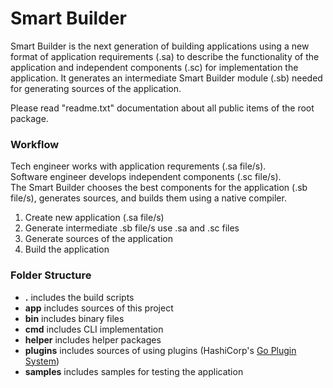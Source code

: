 # Smart Builder
Smart Builder is the next generation of building applications using a new format of application requirements (.sa) to describe the functionality of the application and independent components (.sc) for implementation the application. It generates an intermediate Smart Builder module (.sb) needed for generating sources of the application. 

Please read "readme.txt" documentation about all public items of the root package.

### Workflow
Tech engineer works with application requrements (.sa file/s).  
Software engineer develops independent components (.sc file/s).  
The Smart Builder chooses the best components for the application (.sb file/s), generates sources, and builds them using a native compiler.

1. Create new application (.sa file/s)
2. Generate intermediate .sb file/s use .sa and .sc files
3. Generate sources of the application
4. Build the application

### Folder Structure
- **.** includes the build scripts
- **app** includes sources of this project
- **bin** includes binary files
- **cmd** includes CLI implementation
- **helper** includes helper packages
- **plugins** includes sources of using plugins (HashiCorp's [Go Plugin System](https://github.com/hashicorp/go-plugin))
- **samples** includes samples for testing the application
